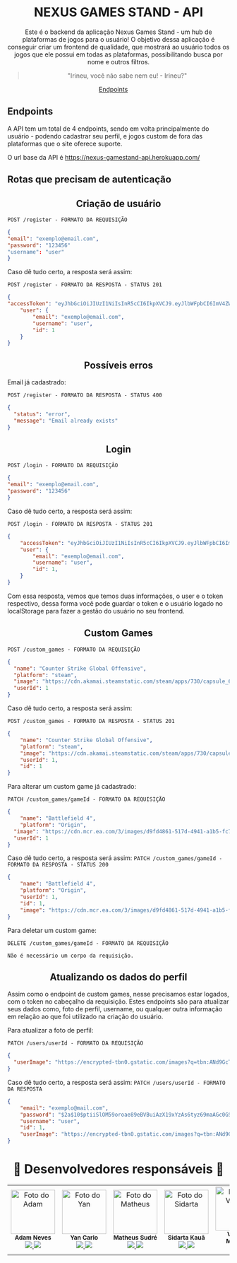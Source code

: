 <h1 align="center"> NEXUS GAMES STAND - API</h1>

<p align="center">Este é o backend da aplicação Nexus Games Stand - um hub de plataformas de jogos para o usuário! O objetivo dessa aplicação é conseguir criar um frontend de qualidade, que mostrará ao usuário todos os jogos que ele possui em todas as plataformas, possibilitando busca por nome e outros filtros.</p>

<blockquote align="center">"Irineu, você não sabe nem eu! - Irineu?"</blockquote>

<p align="center">
<a href="#endpoints">Endpoints</a>&nbsp;&nbsp;&nbsp;&nbsp;&nbsp;&nbsp;
</p>

## **Endpoints**

A API tem um total de 4 endpoints, sendo em volta principalmente do usuário - podendo cadastrar seu perfil, e jogos custom de fora das plataformas que o site oferece suporte.

O url base da API é https://nexus-gamestand-api.herokuapp.com/

## Rotas que precisam de autenticação


<h2 align="center"> Criação de usuário </h2>

`POST /register - FORMATO DA REQUISIÇÃO`
```json
{
"email": "exemplo@email.com",
"password": "123456"
"username": "user"
}
```

Caso dê tudo certo, a resposta será assim:

`POST /register - FORMATO DA RESPOSTA - STATUS 201`
```json
{
"accessToken": "eyJhbGciOiJIUzI1NiIsInR5cCI6IkpXVCJ9.eyJlbWFpbCI6ImV4ZW1wbG9AbWFpbC5jb20iLCJpYXQiOjE2NjE4NzUyODMsImV4cCI6MTY2MTg3ODg4Mywic3ViIjoiNiJ9.IZLD9IX961fQ_FSDH34z7bAyKWLQ1VrXbG5sOHTTRXQ",
	"user": {
		"email": "exemplo@email.com",
		"username": "user",
		"id": 1
	}
}
```

<h2 align="center"> Possíveis erros </h2>

Email já cadastrado:

`POST /register - FORMATO DA RESPOSTA - STATUS 400`
```json
{
  "status": "error",
  "message": "Email already exists"
}
```

<h2 align="center">Login</h2>

`POST /login - FORMATO DA REQUISIÇÂO`
```json
{
"email": "exemplo@email.com",
"password": "123456"
}
```

Caso dê tudo certo, a resposta será assim:

`POST /login - FORMATO DA RESPOSTA - STATUS 201`
```json
{
	"accessToken": "eyJhbGciOiJIUzI1NiIsInR5cCI6IkpXVCJ9.eyJlbWFpbCI6ImV4ZW1wbG9AbWFpbC5jb20iLCJpYXQiOjE2NjE4NzUyODMsImV4cCI6MTY2MTg3ODg4Mywic3ViIjoiNiJ9.IZLD9IX961fQ_FSDH34z7bAyKWLQ1VrXbG5sOHTTRXQ",
	"user": {
		"email": "exemplo@email.com",
		"username": "user",
		"id": 1,
	}
}
```
Com essa resposta, vemos que temos duas informações, o user e o token respectivo, dessa forma você pode guardar o token e o usuário logado no localStorage para fazer a gestão do usuário no seu frontend.

<h2 align="center">Custom Games</h2>

`POST /custom_games - FORMATO DA REQUISIÇÃO`
```json
{
  "name": "Counter Strike Global Offensive",
  "platform": "steam",
  "image": "https://cdn.akamai.steamstatic.com/steam/apps/730/capsule_616x353.jpg?t=1641233427",
  "userId": 1
}
```

Caso dê tudo certo, a resposta será assim:

`POST /custom_games - FORMATO DA RESPOSTA - STATUS 201`
```json
{
	"name": "Counter Strike Global Offensive",
	"platform": "steam",
	"image": "https://cdn.akamai.steamstatic.com/steam/apps/730/capsule_616x353.jpg?t=1641233427",
	"userId": 1,
	"id": 1
}
```

Para alterar um custom game já cadastrado:

`PATCH /custom_games/gameId - FORMATO DA REQUISIÇÃO`
```json
{
	"name": "Battlefield 4",
	"platform": "Origin",
  "image": "https://cdn.mcr.ea.com/3/images/d9fd4861-517d-4941-a1b5-fc7d32ecd3ce/1587532055-0x0-0-0.jpg",
  "userId": 1
}
```

Caso dê tudo certo, a resposta será assim:
`PATCH /custom_games/gameId - FORMATO DA RESPOSTA - STATUS 200`
```json
{
	"name": "Battlefield 4",
	"platform": "Origin",
	"userId": 1,
	"id": 1,
	"image": "https://cdn.mcr.ea.com/3/images/d9fd4861-517d-4941-a1b5-fc7d32ecd3ce/1587532055-0x0-0-0.jpg"
}
```

Para deletar um custom game:

`DELETE /custom_games/gameId - FORMATO DA REQUISIÇÃO`
```
Não é necessário um corpo da requisição.
```

<h2 align="center"> Atualizando os dados do perfil </h2>

Assim como o endpoint de custom games, nesse precisamos estar logados, com o token no cabeçalho da requisição. Estes endpoints são para atualizar seus dados como, foto de perfil, username, ou qualquer outra informação em relação ao que foi utilizado na criação do usuário.

Para atualizar a foto de perfil:

`PATCH /users/userId - FORMATO DA REQUISIÇÃO`
```json
{
  "userImage": "https://encrypted-tbn0.gstatic.com/images?q=tbn:ANd9GcTJcerX6FFwOsAN-fVC24kFXpz0dZNvAjFUazzeEoqEag&s"
}
```

Caso dê tudo certo, a resposta será assim:
`PATCH /users/userId - FORMATO DA RESPOSTA`
```json
{
	"email": "exemplo@mail.com",
	"password": "$2a$10$ptiiSlOM59oroae89eBVBuiAzX19xYzAs6tyz69maAGc0GSbuZDye",
	"username": "user",
	"id": 1,
	"userImage": "https://encrypted-tbn0.gstatic.com/images?q=tbn:ANd9GcTJcerX6FFwOsAN-fVC24kFXpz0dZNvAjFUazzeEoqEag&s"
}
```
<h1 align="center">👥 Desenvolvedores responsáveis 👥</h1> 

<table align="center">
  <tr>
    <td align="center">
        <img src="https://avatars.githubusercontent.com/u/93692439?v=4" width="100px;" alt="Foto do Adam"/><br>        
        <sub>
          <b>Adam Neves</b> <br/>
            <a href="https://github.com/adamsnows" target="_blank"><img src="https://img.shields.io/badge/GitHub-100000?style=for-the-badge&logo=github&logoColor=white" target="_blank"/>
            <a href="https://www.linkedin.com/in/adam-neves/" target="_blank"><img src="https://img.shields.io/badge/-LinkedIn-%230077B5?style=for-the-badge&logo=linkedin&logoColor=white" target="_blank"/>
        </sub>
    </td>
    <td align="center">
        <img src="https://avatars.githubusercontent.com/u/40778394?v=4" width="100px;" alt="Foto do Yan"/><br>        
        <sub>
            <b>Yan Carlo</b> <br/>
            <a href="https://github.com/yancarlodev" target="_blank"><img src="https://img.shields.io/badge/GitHub-100000?style=for-the-badge&logo=github&logoColor=white" target="_blank"/>
                <a href="https://www.linkedin.com/in/yancarlodev/" target="_blank"><img src="https://img.shields.io/badge/-LinkedIn-%230077B5?style=for-the-badge&logo=linkedin&logoColor=white" target="_blank"/>
        </sub>
    </td>
    <td align="center">
        <img src="https://avatars.githubusercontent.com/u/100591242?v=4" width="100px;" alt="Foto do Matheus"/><br>        
        <sub>
          <b>Matheus Sudré</b> <br/>
            <a href="https://github.com/mathsudre" target="_blank"><img src="https://img.shields.io/badge/GitHub-100000?style=for-the-badge&logo=github&logoColor=white" target="_blank"/>
                <a href="https://www.linkedin.com/in/matheus-sudre/" target="_blank"><img src="https://img.shields.io/badge/-LinkedIn-%230077B5?style=for-the-badge&logo=linkedin&logoColor=white" target="_blank"/>
        </sub>
    </td>
      <td align="center">
        <img src="https://avatars.githubusercontent.com/u/100426215?v=4" width="100px;" alt="Foto do Sidarta"/><br>          
        <sub>
          <b>Sidarta Kauã</b>  <br/>
            <a href="https://github.com/ssidartaa" target="_blank"><img src="https://img.shields.io/badge/GitHub-100000?style=for-the-badge&logo=github&logoColor=white" target="_blank"/>
                <a href="https://www.linkedin.com/in/ssidartaa/" target="_blank"><img src="https://img.shields.io/badge/-LinkedIn-%230077B5?style=for-the-badge&logo=linkedin&logoColor=white" target="_blank"/>
        </sub>
    </td>
          <td align="center">
        <img src="https://avatars.githubusercontent.com/u/101332741?v=4" width="100px;" alt="Foto do Vagner"/><br>          
        <sub>
          <b>Vagner Mengali</b>  <br/>
            <a href="https://github.com/vagnermengali" target="_blank"><img src="https://img.shields.io/badge/GitHub-100000?style=for-the-badge&logo=github&logoColor=white" target="_blank"/>
                <a href="https://www.linkedin.com/in/vagnermengali/" target="_blank"><img src="https://img.shields.io/badge/-LinkedIn-%230077B5?style=for-the-badge&logo=linkedin&logoColor=white" target="_blank"/>
        </sub>
    </td>
          <td align="center">
        <img src="https://media.licdn.com/dms/image/D4D03AQEZVrNSny5gHw/profile-displayphoto-shrink_800_800/0/1664465804585?e=1672876800&v=beta&t=iMVf537WuAA627zj-A-Ipebj0SuLNhdSf8WeDLEWrQo" width="100px;" alt="Foto do Luan"/><br>          
        <sub>
          <b>Luan Marchi</b>  <br/>
            <a href="https://github.com/marchi8" target="_blank"><img src="https://img.shields.io/badge/GitHub-100000?style=for-the-badge&logo=github&logoColor=white" target="_blank"/>
                <a href="https://www.linkedin.com/in/luan-marchi2001/" target="_blank"><img src="https://img.shields.io/badge/-LinkedIn-%230077B5?style=for-the-badge&logo=linkedin&logoColor=white" target="_blank"/>
        </sub>
    </td>    
  </tr>
</table>
